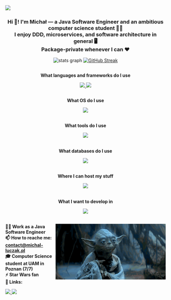 <img src="200h.gif" />

<h3 align="center">
  Hi 👋! I'm Michał — a Java Software Engineer and an ambitious computer science student 👨‍💻<br>
  I enjoy DDD, microservices, and software architecture in general 🖥️<br>
  Package-private whenever I can ❤️
</h3>

<div align="center">
  <img src="https://github-readme-stats.vercel.app/api?username=michal-luczak&hide_title=false&hide_rank=false&show_icons=true&include_all_commits=true&count_private=true&disable_animations=false&theme=dark&locale=en&hide_border=true&border_radius=20&card_width=150" alt="stats graph"  />
  <!-- <img src="https://github-readme-stats.vercel.app/api/top-langs/?username=michal-luczak&layout=compact&theme=dark&hide_border=true" height="121"/> -->
  <a href="https://git.io/streak-stats"><img src="https://streak-stats.demolab.com?user=michal-luczak&theme=dark&border_radius=20&date_format=j%20M%5B%20Y%5D&hide_border=true&card_width=400" alt="GitHub Streak" /></a>
</div>

##

<p align="center"><b>What languages and frameworks do I use</b></p>

<p align="center">
  <a href="https://skillicons.dev">
    <img src="https://skillicons.dev/icons?i=java,spring,hibernate,grafana,prometheus,python,flask,c,cpp,go" />
    <img src="https://skillicons.dev/icons?i=html,css,js,ts,react,nextjs" />
  </a>
</p>

##

<p align="center"><b>What OS do I use</b></p>

<p align="center">
  <a href="https://skillicons.dev">
    <img src="https://skillicons.dev/icons?i=ubuntu,windows" />
  </a>
</p>

##

<p align="center"><b>What tools do I use</b></p>

<p align="center">
  <a href="https://skillicons.dev">
    <img src="https://skillicons.dev/icons?i=gitlab,github,discord,idea,pycharm,webstorm,vscode,postman,notion,docker,git,maven,gradle,vite,githubactions" />
  </a>
</p>

##

<p align="center"><b>What databases do I use</b></p>

<p align="center">
  <a href="https://skillicons.dev">
    <img src="https://skillicons.dev/icons?i=redis,mysql,postgres,mongodb,firebase,sqlite" />
  </a>
</p>

##

<p align="center"><b>Where I can host my stuff</b></p>

<p align="center">
  <a href="https://skillicons.dev">
    <img src="https://skillicons.dev/icons?i=gcp,aws" />
  </a>
</p>

##

<p align="center"><b>What I want to develop in</b></p>

<p align="center">
  <a href="https://skillicons.dev">
    <img src="https://skillicons.dev/icons?i=kotlin,kubernetes,kafka" />
  </a>
</p>

##

<img align="right" height="175" src="yoda.gif"  />

###

**🧑‍💼 Work as a Java Software Engineer** <br>
**📫 How to reache me: contact@michal-luczak.pl**<br>
**🎓 Computer Science student at UAM in Poznan (7/7)**<br>
**⚡ Star Wars fan**<br>
**🔗 Links:**

<a href="https://www.linkedin.com/in/micluc">
  <img src="https://skillicons.dev/icons?i=linkedin" />
</a>
<a href="https://discord.gg/Ehmjn3BXaD">
  <img src="https://skillicons.dev/icons?i=discord" />
</a>
